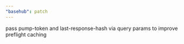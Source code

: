 ```yaml
---
"basehub": patch
---
```


pass pump-token and last-response-hash via query params to improve preflight caching
